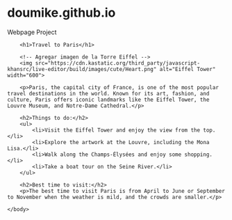 # doumike.github.io
Webpage Project
<!DOCTYPE html>
<html>
    <head>
        <meta charset="utf-8">
        <title>Spin-off of "Project: Travel webpage"</title>
    </head>
    <body>
    
        <h1>Travel to Paris</h1>
        
        <!-- Agregar imagen de la Torre Eiffel -->
        <img src="https://cdn.kastatic.org/third_party/javascript-khansrc/live-editor/build/images/cute/Heart.png" alt="Eiffel Tower" width="600">

        <p>Paris, the capital city of France, is one of the most popular travel destinations in the world. Known for its art, fashion, and culture, Paris offers iconic landmarks like the Eiffel Tower, the Louvre Museum, and Notre-Dame Cathedral.</p>
        
        <h2>Things to do:</h2>
        <ul>
            <li>Visit the Eiffel Tower and enjoy the view from the top.</li>
            <li>Explore the artwork at the Louvre, including the Mona Lisa.</li>
            <li>Walk along the Champs-Élysées and enjoy some shopping.</li>
            <li>Take a boat tour on the Seine River.</li>
        </ul>
        
        <h2>Best time to visit:</h2>
        <p>The best time to visit Paris is from April to June or September to November when the weather is mild, and the crowds are smaller.</p>

    </body>
</html>
